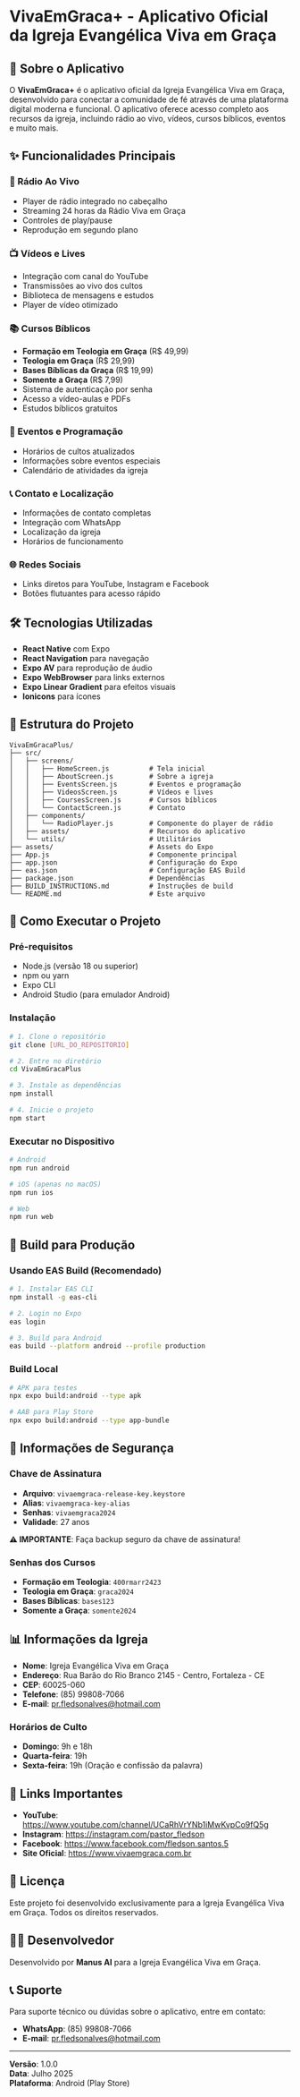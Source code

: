 # VivaEmGraca+ - Aplicativo Oficial da Igreja Evangélica Viva em Graça

## 📱 Sobre o Aplicativo

O **VivaEmGraca+** é o aplicativo oficial da Igreja Evangélica Viva em Graça, desenvolvido para conectar a comunidade de fé através de uma plataforma digital moderna e funcional. O aplicativo oferece acesso completo aos recursos da igreja, incluindo rádio ao vivo, vídeos, cursos bíblicos, eventos e muito mais.

## ✨ Funcionalidades Principais

### 🎵 Rádio Ao Vivo
- Player de rádio integrado no cabeçalho
- Streaming 24 horas da Rádio Viva em Graça
- Controles de play/pause
- Reprodução em segundo plano

### 📺 Vídeos e Lives
- Integração com canal do YouTube
- Transmissões ao vivo dos cultos
- Biblioteca de mensagens e estudos
- Player de vídeo otimizado

### 📚 Cursos Bíblicos
- **Formação em Teologia em Graça** (R$ 49,99)
- **Teologia em Graça** (R$ 29,99)
- **Bases Bíblicas da Graça** (R$ 19,99)
- **Somente a Graça** (R$ 7,99)
- Sistema de autenticação por senha
- Acesso a vídeo-aulas e PDFs
- Estudos bíblicos gratuitos

### 📅 Eventos e Programação
- Horários de cultos atualizados
- Informações sobre eventos especiais
- Calendário de atividades da igreja

### 📞 Contato e Localização
- Informações de contato completas
- Integração com WhatsApp
- Localização da igreja
- Horários de funcionamento

### 🌐 Redes Sociais
- Links diretos para YouTube, Instagram e Facebook
- Botões flutuantes para acesso rápido

## 🛠️ Tecnologias Utilizadas

- **React Native** com Expo
- **React Navigation** para navegação
- **Expo AV** para reprodução de áudio
- **Expo WebBrowser** para links externos
- **Expo Linear Gradient** para efeitos visuais
- **Ionicons** para ícones

## 📁 Estrutura do Projeto

```
VivaEmGracaPlus/
├── src/
│   ├── screens/
│   │   ├── HomeScreen.js          # Tela inicial
│   │   ├── AboutScreen.js         # Sobre a igreja
│   │   ├── EventsScreen.js        # Eventos e programação
│   │   ├── VideosScreen.js        # Vídeos e lives
│   │   ├── CoursesScreen.js       # Cursos bíblicos
│   │   └── ContactScreen.js       # Contato
│   ├── components/
│   │   └── RadioPlayer.js         # Componente do player de rádio
│   ├── assets/                    # Recursos do aplicativo
│   └── utils/                     # Utilitários
├── assets/                        # Assets do Expo
├── App.js                         # Componente principal
├── app.json                       # Configuração do Expo
├── eas.json                       # Configuração EAS Build
├── package.json                   # Dependências
├── BUILD_INSTRUCTIONS.md          # Instruções de build
└── README.md                      # Este arquivo
```

## 🚀 Como Executar o Projeto

### Pré-requisitos
- Node.js (versão 18 ou superior)
- npm ou yarn
- Expo CLI
- Android Studio (para emulador Android)

### Instalação
```bash
# 1. Clone o repositório
git clone [URL_DO_REPOSITORIO]

# 2. Entre no diretório
cd VivaEmGracaPlus

# 3. Instale as dependências
npm install

# 4. Inicie o projeto
npm start
```

### Executar no Dispositivo
```bash
# Android
npm run android

# iOS (apenas no macOS)
npm run ios

# Web
npm run web
```

## 📱 Build para Produção

### Usando EAS Build (Recomendado)
```bash
# 1. Instalar EAS CLI
npm install -g eas-cli

# 2. Login no Expo
eas login

# 3. Build para Android
eas build --platform android --profile production
```

### Build Local
```bash
# APK para testes
npx expo build:android --type apk

# AAB para Play Store
npx expo build:android --type app-bundle
```

## 🔐 Informações de Segurança

### Chave de Assinatura
- **Arquivo**: `vivaemgraca-release-key.keystore`
- **Alias**: `vivaemgraca-key-alias`
- **Senhas**: `vivaemgraca2024`
- **Validade**: 27 anos

**⚠️ IMPORTANTE**: Faça backup seguro da chave de assinatura!

### Senhas dos Cursos
- **Formação em Teologia**: `400rmarr2423`
- **Teologia em Graça**: `graca2024`
- **Bases Bíblicas**: `bases123`
- **Somente a Graça**: `somente2024`

## 📊 Informações da Igreja

- **Nome**: Igreja Evangélica Viva em Graça
- **Endereço**: Rua Barão do Rio Branco 2145 - Centro, Fortaleza - CE
- **CEP**: 60025-060
- **Telefone**: (85) 99808-7066
- **E-mail**: pr.fledsonalves@hotmail.com

### Horários de Culto
- **Domingo**: 9h e 18h
- **Quarta-feira**: 19h
- **Sexta-feira**: 19h (Oração e confissão da palavra)

## 🔗 Links Importantes

- **YouTube**: https://www.youtube.com/channel/UCaRhVrYNb1iMwKvpCo9fQ5g
- **Instagram**: https://instagram.com/pastor_fledson
- **Facebook**: https://www.facebook.com/fledson.santos.5
- **Site Oficial**: https://www.vivaemgraca.com.br

## 📝 Licença

Este projeto foi desenvolvido exclusivamente para a Igreja Evangélica Viva em Graça. Todos os direitos reservados.

## 👨‍💻 Desenvolvedor

Desenvolvido por **Manus AI** para a Igreja Evangélica Viva em Graça.

## 📞 Suporte

Para suporte técnico ou dúvidas sobre o aplicativo, entre em contato:
- **WhatsApp**: (85) 99808-7066
- **E-mail**: pr.fledsonalves@hotmail.com

---

**Versão**: 1.0.0  
**Data**: Julho 2025  
**Plataforma**: Android (Play Store)

